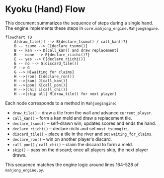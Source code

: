 # Kyoku (Hand) Flow

This document summarizes the sequence of steps during a single hand. The engine implements these steps in `core.mahjong_engine.MahjongEngine`.

```mermaid
flowchart TD
    A[draw_tile()] --> B{declare_tsumo() / call_kan()?}
    B -- tsumo --> C[declare_tsumo()]
    B -- kan --> D[call_kan() and draw replacement]
    B -- none --> E{declare_riichi()?}
    E -- yes --> F[declare_riichi()]
    E -- no --> G[discard_tile()]
    F --> G
    G --> H[waiting for claims]
    H -->|ron| I[declare_ron()]
    H -->|kan| J[call_kan()]
    H -->|pon| K[call_pon()]
    H -->|chi| L[call_chi()]
    H -->|skip all| M[draw_tile() for next player]
```

Each node corresponds to a method in `MahjongEngine`:

- `draw_tile()` – draw a tile from the wall and advance `current_player`.
- `call_kan()` – form a kan meld and draw a replacement tile.
- `declare_tsumo()` – self-drawn win; updates scores and ends the hand.
- `declare_riichi()` – declare riichi and set `must_tsumogiri`.
- `discard_tile()` – place a tile in the river and set `waiting_for_claims`.
- `declare_ron()` – win on another player's discard.
- `call_pon()` / `call_chi()` – claim the discard to form a meld.
- `skip()` – pass on the discard; once all players skip, the next player draws.

This sequence matches the engine logic around lines 164–528 of `mahjong_engine.py`.
